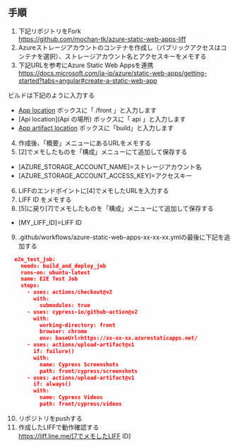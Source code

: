 ## 手順

1. 下記リポジトリをFork  
https://github.com/mochan-tk/azure-static-web-apps-liff  
2. Azureストレージアカウントのコンテナを作成し（パブリックアクセスはコンテナを選択）、ストレージアカウント名とアクセスキーをメモする  
3. 下記URLを参考にAzure Static Web Appsを連携  
https://docs.microsoft.com/ja-jp/azure/static-web-apps/getting-started?tabs=angular#create-a-static-web-app  

ビルドは下記のように入力する  
- [App location](アプリの場所) ボックスに「 /front 」と入力します  
- [Api location](Api の場所) ボックスに「 api 」と入力します  
- [App artifact location](アプリ成果物の場所) ボックスに「build」と入力します  

4. 作成後、「概要」メニューにあるURLをメモする  
5. [2]でメモしたものを「構成」メニューにて追加して保存する  
- [AZURE_STORAGE_ACCOUNT_NAME]=ストレージアカウント名  
- [AZURE_STORAGE_ACCOUNT_ACCESS_KEY]=アクセスキー  

6. LIFFのエンドポイントに[4]でメモしたURLを入力する  
7. LIFF ID をメモする  
8. [5]に戻り[7]でメモしたものを「構成」メニューにて追加して保存する  
- [MY_LIFF_ID]=LIFF ID  

9. .github/workflows/azure-static-web-apps-xx-xx-xx.ymlの最後に下記を追加する  
```json
  e2e_test_job:		
    needs: build_and_deploy_job	
    runs-on: ubuntu-latest
    name: E2E Test Job
    steps:		
      - uses: actions/checkout@v2
        with:
          submodules: true      
      - uses: cypress-io/github-action@v2
        with:
          working-directory: front
          browser: chrome
          env: baseUrl=https://xx-xx-xx.azurestaticapps.net/
      - uses: actions/upload-artifact@v1
        if: failure()
        with:
          name: Cypress Screenshots
          path: front/cypress/screenshots
      - uses: actions/upload-artifact@v1
        if: always()
        with:
          name: Cypress Videos
          path: front/cypress/videos
```
10. リポジトリをpushする  
11. 作成したLIFFで動作確認する  
https://liff.line.me/[7でメモしたLIFF ID]
